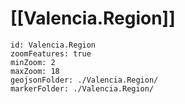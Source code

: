 # [[Valencia.Region]]


```leaflet
id: Valencia.Region
zoomFeatures: true 
minZoom: 2 
maxZoom: 18
geojsonFolder: ./Valencia.Region/
markerFolder: ./Valencia.Region/
```

